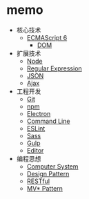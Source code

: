 # memo

- 核心技术
  - [ECMAScript 6](article/ECMAScript6.md)
	- [DOM](article/DOM.md)
- 扩展技术
	- [Node](article/Node.md)
	- [Regular Expression](article/RegularExpression.md)
	- [JSON](article/JSON.md)
	- [Ajax](article/Ajax.md)
- 工程开发
	- [Git](article/Git.md)
	- [npm](article/npm.md)
	- [Electron](article/Electron.md)
	- [Command Line](article/CommandLine.md)
	- [ESLint](article/ESLint.md)
	- [Sass](article/Sass.md)
	- [Gulp](article/Gulp.md)
	- [Editor](article/Editor.md)
- 编程思想
	- [Computer System](article/ComputerSystem.md)
	- [Design Pattern](article/DesignPattern.md)
	- [RESTful](article/RESTful.md)
	- [MV* Pattern](article/MV*Pattern.md)

